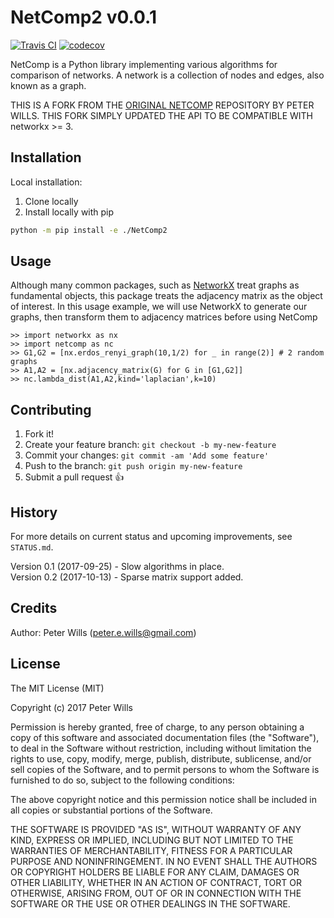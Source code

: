 # NetComp2 v0.0.1

[![Travis CI](https://travis-ci.org/peterewills/NetComp.svg?branch=master)](https://travis-ci.org/peterewills/NetComp)
[![codecov](https://codecov.io/gh/peterewills/NetComp/branch/master/graph/badge.svg)](https://codecov.io/gh/peterewills/NetComp)
 
NetComp is a Python library implementing various algorithms for comparison of networks. A network is a collection of nodes and edges, also known as a graph.

THIS IS A FORK FROM THE [ORIGINAL NETCOMP](https://github.com/peterewills/NetComp) REPOSITORY BY PETER WILLS. THIS FORK SIMPLY UPDATED THE API TO BE COMPATIBLE WITH networkx >= 3.
 
## Installation

Local installation:

1. Clone locally
2. Install locally with pip

```bash
python -m pip install -e ./NetComp2
```
 
<!-- To install NetComp, do

	pip install netcomp -->
 
## Usage

Although many common packages, such as [NetworkX](https://github.com/networkx/networkx) treat graphs as fundamental objects, this package treats the adjacency matrix as the object of interest. In this usage example, we will use NetworkX to generate our graphs, then transform them to adjacency matrices before using NetComp

	>> import networkx as nx
	>> import netcomp as nc
	>> G1,G2 = [nx.erdos_renyi_graph(10,1/2) for _ in range(2)] # 2 random graphs
	>> A1,A2 = [nx.adjacency_matrix(G) for G in [G1,G2]]
	>> nc.lambda_dist(A1,A2,kind='laplacian',k=10)
 
## Contributing
 
1. Fork it!
2. Create your feature branch: `git checkout -b my-new-feature`
3. Commit your changes: `git commit -am 'Add some feature'`
4. Push to the branch: `git push origin my-new-feature`
5. Submit a pull request :+1:
 
## History

For more details on current status and upcoming improvements, see `STATUS.md`.
 
Version 0.1 (2017-09-25) - Slow algorithms in place.  
Version 0.2 (2017-10-13) - Sparse matrix support added.
 
## Credits
 
Author: Peter Wills (peter.e.wills@gmail.com)
 
## License
 
The MIT License (MIT)

Copyright (c) 2017 Peter Wills

Permission is hereby granted, free of charge, to any person obtaining a copy of this software and associated documentation files (the "Software"), to deal in the Software without restriction, including without limitation the rights to use, copy, modify, merge, publish, distribute, sublicense, and/or sell copies of the Software, and to permit persons to whom the Software is furnished to do so, subject to the following conditions:

The above copyright notice and this permission notice shall be included in all copies or substantial portions of the Software.

THE SOFTWARE IS PROVIDED "AS IS", WITHOUT WARRANTY OF ANY KIND, EXPRESS OR IMPLIED, INCLUDING BUT NOT LIMITED TO THE WARRANTIES OF MERCHANTABILITY, FITNESS FOR A PARTICULAR PURPOSE AND NONINFRINGEMENT. IN NO EVENT SHALL THE AUTHORS OR COPYRIGHT HOLDERS BE LIABLE FOR ANY CLAIM, DAMAGES OR OTHER LIABILITY, WHETHER IN AN ACTION OF CONTRACT, TORT OR OTHERWISE, ARISING FROM, OUT OF OR IN CONNECTION WITH THE SOFTWARE OR THE USE OR OTHER DEALINGS IN THE SOFTWARE.

